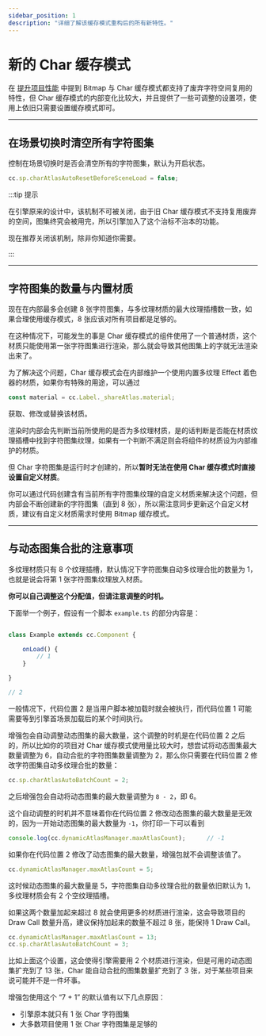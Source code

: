 ```yaml
---
sidebar_position: 1
description: "详细了解该缓存模式重构后的所有新特性。"
---
```

# 新的 Char 缓存模式

在 [提升项目性能](../../best-practices/batcher-guide.md) 中提到 Bitmap 与 Char 缓存模式都支持了废弃字符空间复用的特性，但 Char 缓存模式的内部变化比较大，并且提供了一些可调整的设置项，使用上依旧只需要设置缓存模式即可。

---
## 在场景切换时清空所有字符图集

控制在场景切换时是否会清空所有的字符图集，默认为开启状态。

```js
cc.sp.charAtlasAutoResetBeforeSceneLoad = false;
```

:::tip 提示

在引擎原来的设计中，该机制不可被关闭，由于旧 Char 缓存模式不支持复用废弃的空间，图集终究会被用完，所以引擎加入了这个治标不治本的功能。

现在推荐关闭该机制，除非你知道你需要。

:::

---
## 字符图集的数量与内置材质

现在在内部最多会创建 8 张字符图集，与多纹理材质的最大纹理插槽数一致，如果合理使用缓存模式，8 张应该对所有项目都是足够的。

在这种情况下，可能发生的事是 Char 缓存模式的组件使用了一个普通材质，这个材质只能使用第一张字符图集进行渲染，那么就会导致其他图集上的字就无法渲染出来了。

为了解决这个问题，Char 缓存模式会在内部维护一个使用内置多纹理 Effect 着色器的材质，如果你有特殊的用途，可以通过

```js
const material = cc.Label._shareAtlas.material;
```

获取、修改或替换该材质。

渲染时内部会先判断当前所使用的是否为多纹理材质，是的话判断是否能在材质纹理插槽中找到字符图集纹理，如果有一个判断不满足则会将组件的材质设为内部维护的材质。

但 Char 字符图集是运行时才创建的，所以**暂时无法在使用 Char 缓存模式时直接设置自定义材质**。

你可以通过代码创建含有当前所有字符图集纹理的自定义材质来解决这个问题，但内部会不断创建新的字符图集（直到 8 张），所以需注意同步更新这个自定义材质，建议有自定义材质需求时使用 Bitmap 缓存模式。

---
## 与动态图集合批的注意事项

多纹理材质只有 8 个纹理插槽，默认情况下字符图集自动多纹理合批的数量为 1，也就是说会将第 1 张字符图集纹理放入材质。

**你可以自己调整这个分配值，但请注意调整的时机。**

下面举一个例子，假设有一个脚本 `example.ts` 的部分内容是：

```js

class Example extends cc.Component {

    onLoad() {
        // 1
    }

}

// 2

```

一般情况下，代码位置 2 是当用户脚本被加载时就会被执行，而代码位置 1 可能需要等到引擎首场景加载后的某个时间执行。

增强包会自动调整动态图集的最大数量，这个调整的时机是在代码位置 2 之后的，所以比如你的项目对 Char 缓存模式使用量比较大时，想尝试将动态图集最大数量调整为 6，自动合批的字符图集数量调整为 2，那么你只需要在代码位置 2 修改字符图集自动多纹理合批的数量：

```js
cc.sp.charAtlasAutoBatchCount = 2;
```

之后增强包会自动将动态图集的最大数量调整为 `8 - 2`，即 6。

这个自动调整的时机并不意味着你在代码位置 2 修改动态图集的最大数量是无效的，因为一开始动态图集的最大数量为 `-1`，你打印一下可以看到

```js
console.log(cc.dynamicAtlasManager.maxAtlasCount);      // -1
```

如果你在代码位置 2 修改了动态图集的最大数量，增强包就不会调整该值了。

```js
cc.dynamicAtlasManager.maxAtlasCount = 5;
```

这时候动态图集的最大数量是 5，字符图集自动多纹理合批的数量依旧默认为 1，多纹理材质会有 2 个空纹理插槽。

如果这两个数量加起来超过 8 就会使用更多的材质进行渲染，这会导致项目的 Draw Call 数量升高，建议保持加起来的数量不超过 8 张，能保持 1 Draw Call。

```js
cc.dynamicAtlasManager.maxAtlasCount = 13;
cc.sp.charAtlasAutoBatchCount = 3;
```

比如上面这个设置，这会使得引擎需要用 2 个材质进行渲染，但是可用的动态图集扩充到了 13 张，Char 能自动合批的图集数量扩充到了 3 张，对于某些项目来说可能并不是一件坏事。

增强包使用这个 “7 + 1” 的默认值有以下几点原因：

- 引擎原本就只有 1 张 Char 字符图集
- 大多数项目使用 1 张 Char 字符图集是足够的
